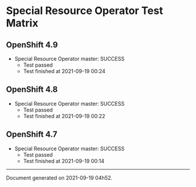 
Special Resource Operator Test Matrix
=====================================

OpenShift 4.9
-------------


* Special Resource Operator master: SUCCESS
  - Test passed
  - Test finished at 2021-09-19 00:24

OpenShift 4.8
-------------


* Special Resource Operator master: SUCCESS
  - Test passed
  - Test finished at 2021-09-19 00:22

OpenShift 4.7
-------------


* Special Resource Operator master: SUCCESS
  - Test passed
  - Test finished at 2021-09-19 00:14


---
Document generated on 2021-09-19 04h52.
